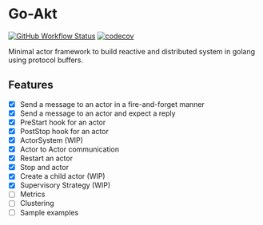 # Go-Akt
[![GitHub Workflow Status](https://img.shields.io/github/workflow/status/tochemey/goakt/build)](https://github.com/Tochemey/goakt/actions/workflows/build.yml)
[![codecov](https://codecov.io/gh/Tochemey/goakt/branch/main/graph/badge.svg?token=J0p9MzwSRH)](https://codecov.io/gh/Tochemey/goakt)

Minimal actor framework to build reactive and distributed system in golang using protocol buffers.

## Features

- [x] Send a message to an actor in a fire-and-forget manner 
- [x] Send a message to an actor and expect a reply
- [x] PreStart hook for an actor 
- [x] PostStop hook for an actor 
- [x] ActorSystem (WIP) 
- [x] Actor to Actor communication 
- [x] Restart an actor 
- [X] Stop and actor
- [x] Create a child actor (WIP) 
- [x] Supervisory Strategy (WIP) 
- [ ] Metrics
- [ ] Clustering
- [ ] Sample examples
